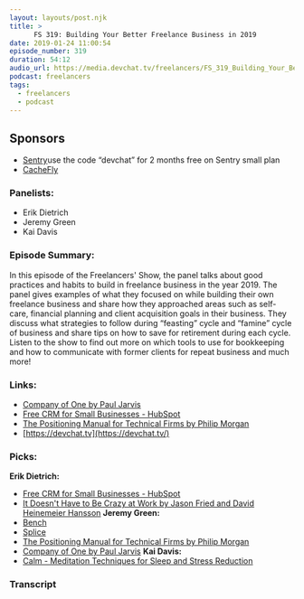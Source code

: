 ```yaml
---
layout: layouts/post.njk
title: >
      FS 319: Building Your Better Freelance Business in 2019
date: 2019-01-24 11:00:54
episode_number: 319
duration: 54:12
audio_url: https://media.devchat.tv/freelancers/FS_319_Building_Your_Better_Freelance_Business_in_2019.mp3
podcast: freelancers
tags: 
  - freelancers
  - podcast
---
```


## **Sponsors**

- [Sentry](http://sentry.io/)use the code “devchat” for 2 months free on Sentry small plan
- [CacheFly](https://www.cachefly.com/)

### **Panelists:**

- Erik Dietrich
- Jeremy Green
- Kai Davis

### **Episode Summary:**
In this episode of the Freelancers' Show, the panel talks about good practices and habits to build in freelance business in the year 2019. The panel gives examples of what they focused on while building their own freelance business and share how they approached areas such as self-care, financial planning and client acquisition goals in their business. They discuss what strategies to follow during “feasting” cycle and “famine” cycle of business and share tips on how to save for retirement during each cycle. Listen to the show to find out more on which tools to use for bookkeeping and how to communicate with former clients for repeat business and much more!
### **Links:**

- <u><a href="https://www.amazon.com/Company-One-Staying-Small-Business/dp/1328972356">Company of One by Paul Jarvis</a></u>
- [Free CRM for Small Businesses - HubSpot](https://www.hubspot.com/products/crm)
- [The Positioning Manual for Technical Firms by Philip Morgan](https://philipmorganconsulting.com/the-positioning-manual-for-technical-firms/)
- [https://devchat.tv](https://devchat.tv/)

### **Picks:**
 **Erik Dietrich:**
- <u><a href="https://www.hubspot.com/products/crm">Free CRM for Small Businesses - HubSpot</a></u>
- <u><a href="https://www.amazon.com/Doesnt-Have-Be-Crazy-Work/dp/0062874780">It Doesn't Have to Be Crazy at Work by Jason Fried and David Heinemeier Hansson</a></u>
**Jeremy Green:**
- [Bench](https://bench.co/)
- [Splice](https://splice.com/)
- [The Positioning Manual for Technical Firms by Philip Morgan](https://splice.com/)
- <u><a href="https://splice.com/"> Company of One by Paul Jarvis</a></u>
**Kai Davis:**
- <u><a href="https://www.calm.com/">Calm - Meditation Techniques for Sleep and Stress Reduction</a></u>
&nbsp;

### Transcript


